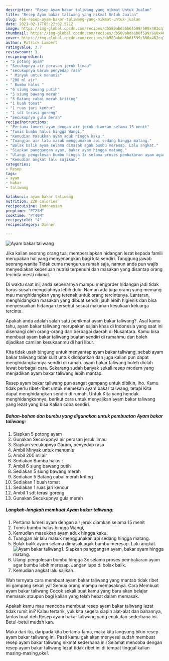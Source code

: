```yaml
---
description: "Resep Ayam bakar taliwang yang nikmat Untuk Jualan"
title: "Resep Ayam bakar taliwang yang nikmat Untuk Jualan"
slug: 466-resep-ayam-bakar-taliwang-yang-nikmat-untuk-jualan
date: 2021-02-17T05:22:02.521Z
image: https://img-global.cpcdn.com/recipes/db589abda6b6f599/680x482cq70/ayam-bakar-taliwang-foto-resep-utama.jpg
thumbnail: https://img-global.cpcdn.com/recipes/db589abda6b6f599/680x482cq70/ayam-bakar-taliwang-foto-resep-utama.jpg
cover: https://img-global.cpcdn.com/recipes/db589abda6b6f599/680x482cq70/ayam-bakar-taliwang-foto-resep-utama.jpg
author: Patrick Lambert
ratingvalue: 3.7
reviewcount: 3
recipeingredient:
- "5 potong ayam"
- "Secukupnya air perasan jeruk limau"
- "secukupnya Garam penyedap rasa"
- " Minyak untuk menumis"
- "200 ml air"
- " Bumbu halus "
- "6 siung bawang putih"
- "5 siung bawang merah"
- "5 Batang cabai merah kriting"
- "1 buah tomat"
- "1 ruas jari kencur"
- "1 sdt terasi goreng"
- "Secukupnya gula merah"
recipeinstructions:
- "Pertama lumeri ayam dengan air jeruk diamkan selama 15 menit"
- "Tumis bumbu halus hingga Wangi,"
- "Kemudian masukkan ayam aduk hingga kaku."
- "Tuangjan air lalu masuk menggunakan api sedang hingga matang."
- "Bolak balik ayam selama dimasak agak bumbu meresap. Lalu angkat."
- "Siapkan panggangan ayam, bakar ayam hingga matang."
- "Ulangi pengolesan bumbu hingga 3x selama proses pembakaran ayam agar bumbu lebih meresap. Jangan lupa di bolak balik."
- "Kemudian angkat lalu sajikan."
categories:
- Resep
tags:
- ayam
- bakar
- taliwang

katakunci: ayam bakar taliwang 
nutrition: 220 calories
recipecuisine: Indonesian
preptime: "PT23M"
cooktime: "PT49M"
recipeyield: "4"
recipecategory: Dinner

---
```



![Ayam bakar taliwang](https://img-global.cpcdn.com/recipes/db589abda6b6f599/680x482cq70/ayam-bakar-taliwang-foto-resep-utama.jpg)

Jika kalian seorang orang tua, mempersiapkan hidangan lezat kepada famili merupakan hal yang menyenangkan bagi kita sendiri. Tanggung jawab seorang  wanita Tidak cuma mengurus rumah saja, namun anda pun wajib menyediakan keperluan nutrisi terpenuhi dan masakan yang disantap orang tercinta mesti nikmat.

Di waktu  saat ini, anda sebenarnya mampu mengorder hidangan jadi tidak harus susah mengolahnya lebih dulu. Namun ada juga orang yang memang mau menghidangkan yang terenak untuk orang tercintanya. Lantaran, menghidangkan masakan yang dibuat sendiri jauh lebih higienis dan bisa menyesuaikan hidangan tersebut sesuai makanan kesukaan keluarga tercinta. 



Apakah anda adalah salah satu penikmat ayam bakar taliwang?. Asal kamu tahu, ayam bakar taliwang merupakan sajian khas di Indonesia yang saat ini disenangi oleh orang-orang dari berbagai daerah di Nusantara. Kamu bisa membuat ayam bakar taliwang buatan sendiri di rumahmu dan boleh dijadikan camilan kesukaanmu di hari libur.

Kita tidak usah bingung untuk menyantap ayam bakar taliwang, sebab ayam bakar taliwang tidak sulit untuk didapatkan dan juga kalian pun dapat menghidangkannya sendiri di rumah. ayam bakar taliwang boleh diolah lewat berbagai cara. Sekarang sudah banyak sekali resep modern yang menjadikan ayam bakar taliwang lebih mantap.

Resep ayam bakar taliwang pun sangat gampang untuk dibikin, lho. Kamu tidak perlu ribet-ribet untuk memesan ayam bakar taliwang, tetapi Kita dapat menghidangkan sendiri di rumah. Untuk Kita yang hendak menghidangkannya, berikut cara untuk menyajikan ayam bakar taliwang yang lezat yang bisa Kalian coba sendiri.

<!--inarticleads1-->

##### Bahan-bahan dan bumbu yang digunakan untuk pembuatan Ayam bakar taliwang:

1. Siapkan 5 potong ayam
1. Gunakan Secukupnya air perasan jeruk limau
1. Siapkan secukupnya Garam, penyedap rasa
1. Ambil  Minyak untuk menumis
1. Ambil 200 ml air
1. Sediakan  Bumbu halus :
1. Ambil 6 siung bawang putih
1. Sediakan 5 siung bawang merah
1. Sediakan 5 Batang cabai merah kriting
1. Sediakan 1 buah tomat
1. Sediakan 1 ruas jari kencur
1. Ambil 1 sdt terasi goreng
1. Gunakan Secukupnya gula merah




<!--inarticleads2-->

##### Langkah-langkah membuat Ayam bakar taliwang:

1. Pertama lumeri ayam dengan air jeruk diamkan selama 15 menit
1. Tumis bumbu halus hingga Wangi,
1. Kemudian masukkan ayam aduk hingga kaku.
1. Tuangjan air lalu masuk menggunakan api sedang hingga matang.
1. Bolak balik ayam selama dimasak agak bumbu meresap. Lalu angkat.
<img src="//assets-global.cpcdn.com/assets/icons/button_play-2c75c40dde080a61004c1f40b05d8f140eaff45d7e9e6481dc71c63d2e7c4909.png" alt="Ayam bakar taliwang">1. Siapkan panggangan ayam, bakar ayam hingga matang.
1. Ulangi pengolesan bumbu hingga 3x selama proses pembakaran ayam agar bumbu lebih meresap. Jangan lupa di bolak balik.
1. Kemudian angkat lalu sajikan.




Wah ternyata cara membuat ayam bakar taliwang yang mantab tidak ribet ini gampang sekali ya! Semua orang mampu memasaknya. Cara Membuat ayam bakar taliwang Cocok sekali buat kamu yang baru akan belajar memasak ataupun bagi kalian yang telah hebat dalam memasak.

Apakah kamu mau mencoba membuat resep ayam bakar taliwang lezat tidak rumit ini? Kalau tertarik, yuk kita segera siapin alat-alat dan bahannya, lantas buat deh Resep ayam bakar taliwang yang enak dan sederhana ini. Betul-betul mudah kan. 

Maka dari itu, daripada kita berlama-lama, maka kita langsung bikin resep ayam bakar taliwang ini. Pasti kamu gak akan menyesal sudah membuat resep ayam bakar taliwang nikmat sederhana ini! Selamat mencoba dengan resep ayam bakar taliwang lezat tidak ribet ini di tempat tinggal kalian masing-masing,oke!.


